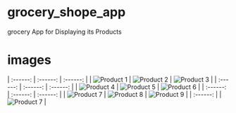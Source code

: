 # grocery_shope_app
grocery App for Displaying its Products

# images
| :------: | :------: | :------: |
| ![Product 1](img/app0.jpg) | ![Product 2](img/app1.jpg) | ![Product 3](img/app2.jpg) |
| :------: | :------: | :------: |
| ![Product 4](img/app3.jpg) | ![Product 5](img/app4.jpg) | ![Product 6](img/app5.jpg) |
| :------: | :------: | :------: |
| ![Product 7](img/app6.jpg) | ![Product 8](img/app7.jpg) | ![Product 9](img/app8.jpg) |
| :------: |
| ![Product 7](img/app9.jpg) |
